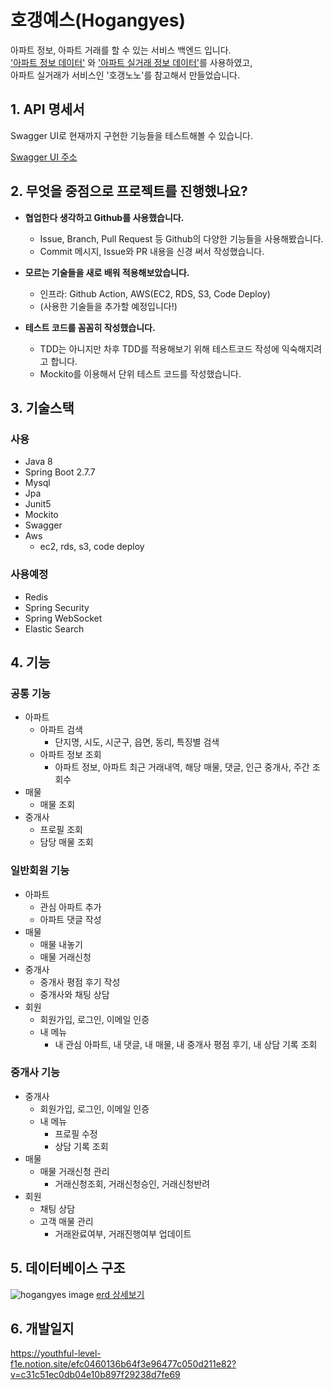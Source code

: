 # 호갱예스(Hogangyes)

아파트 정보, 아파트 거래를 할 수 있는 서비스 백엔드 입니다.   
['아파트 정보 데이터'](https://www.data.go.kr/data/15073271/fileData.do)
와 ['아파트 실거래 정보 데이터'](https://www.data.go.kr/data/3050988/fileData.do)를 사용하였고,  
아파트 실거래가 서비스인 '호갱노노'를 참고해서 만들었습니다.

## 1. API 명세서

Swagger UI로 현재까지 구현한 기능들을 테스트해볼 수 있습니다.

[Swagger UI 주소](https://ec2-54-180-47-56.ap-northeast-2.compute.amazonaws.com:8080/swagger-ui/index.html)

## 2. 무엇을 중점으로 프로젝트를 진행했나요?

- **협업한다 생각하고 Github를 사용했습니다.**
    - Issue, Branch, Pull Request 등 Github의 다양한 기능들을 사용해봤습니다.
    - Commit 메시지, Issue와 PR 내용을 신경 써서 작성했습니다.


- **모르는 기술들을 새로 배워 적용해보았습니다.**
    - 인프라: Github Action, AWS(EC2, RDS, S3, Code Deploy)
    - (사용한 기술들을 추가할 예정입니다!)


- **테스트 코드를 꼼꼼히 작성했습니다.**
    - TDD는 아니지만 차후 TDD를 적용해보기 위해 테스트코드 작성에 익숙해지려고 합니다.
    - Mockito를 이용해서 단위 테스트 코드를 작성했습니다.

## 3. 기술스택

### 사용

- Java 8
- Spring Boot 2.7.7
- Mysql
- Jpa
- Junit5
- Mockito
- Swagger
- Aws
    - ec2, rds, s3, code deploy

### 사용예정

- Redis
- Spring Security
- Spring WebSocket
- Elastic Search

## 4. 기능

### 공통 기능

- 아파트
    - 아파트 검색
        - 단지명, 시도, 시군구, 읍면, 동리, 특징별 검색
    - 아파트 정보 조회
        - 아파트 정보, 아파트 최근 거래내역, 해당 매물, 댓글, 인근 중개사, 주간 조회수
- 매물
    - 매물 조회
- 중개사
    - 프로필 조회
    - 담당 매물 조회

### 일반회원 기능

- 아파트
    - 관심 아파트 추가
    - 아파트 댓글 작성
- 매물
    - 매물 내놓기
    - 매물 거래신청
- 중개사
    - 중개사 평점 후기 작성
    - 중개사와 채팅 상담
- 회원
    - 회원가입, 로그인, 이메일 인증
    - 내 메뉴
        - 내 관심 아파트, 내 댓글, 내 매물, 내 중개사 평점 후기, 내 상담 기록 조회

### 중개사 기능

- 중개사
    - 회원가입, 로그인, 이메일 인증
    - 내 메뉴
        - 프로필 수정
        - 상담 기록 조회
- 매물
    - 매물 거래신청 관리
        - 거래신청조회, 거래신청승인, 거래신청반려
- 회원
    - 채팅 상담
    - 고객 매물 관리
        - 거래완료여부, 거래진행여부 업데이트

## 5. 데이터베이스 구조

![hogangyes image](https://d2sqqdb3t4xrq5.cloudfront.net/upload/Q2XN8aQvmJ7n4qrHK/UmZhc05Bd3ZMeVJXclEycUVfbWhkdkRLaFBRZ3E5S3Z2YmYucG5n)
[erd 상세보기](https://www.erdcloud.com/d/mhdvDKhPQgq9Kvvbf)

## 6. 개발일지

https://youthful-level-f1e.notion.site/efc0460136b64f3e96477c050d211e82?v=c31c51ec0db04e10b897f29238d7fe69
